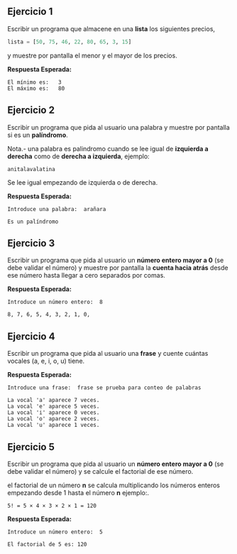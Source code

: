 ## Ejercicio 1

Escribir un programa que almacene en una **lista** los siguientes precios,

```python
lista = [50, 75, 46, 22, 80, 65, 3, 15]
```
y muestre por pantalla el menor y el mayor de los precios.

**Respuesta Esperada:**

```
El mínimo es:   3
El máximo es:   80
```

## Ejercicio 2

Escribir un programa que pida al usuario una palabra y muestre por pantalla si es un **palíndromo**.

Nota.- una palabra es palindromo cuando se lee igual de **izquierda a derecha** como de **derecha a izquierda**, ejemplo:
```
anitalavalatina
```
Se lee igual empezando de izquierda o de derecha.

**Respuesta Esperada:**

```
Introduce una palabra:  arañara

Es un palíndromo
```

## Ejercicio 3

Escribir un programa que pida al usuario un **número entero mayor a 0** (se debe validar el número) y muestre por pantalla la **cuenta hacia atrás** desde ese número hasta llegar a cero separados por comas.

**Respuesta Esperada:**

```
Introduce un número entero:  8

8, 7, 6, 5, 4, 3, 2, 1, 0,
```

## Ejercicio 4

Escribir un programa que pida al usuario una **frase** y cuente cuántas vocales (a, e, i, o, u) tiene.

**Respuesta Esperada:**

```
Introduce una frase:  frase se prueba para conteo de palabras

La vocal 'a' aparece 7 veces.
La vocal 'e' aparece 5 veces.
La vocal 'i' aparece 0 veces.
La vocal 'o' aparece 2 veces.
La vocal 'u' aparece 1 veces.
```

## Ejercicio 5

Escribir un programa que pida al usuario un **número entero mayor a 0** (se debe validar el número) y se calcule el factorial de ese número.

el factorial de un número **n** se calcula multiplicando los números enteros empezando desde 1 hasta el número **n** ejemplo:.

```
5! = 5 × 4 × 3 × 2 × 1 = 120
```

**Respuesta Esperada:**

```
Introduce un número entero:  5

El factorial de 5 es: 120
```

